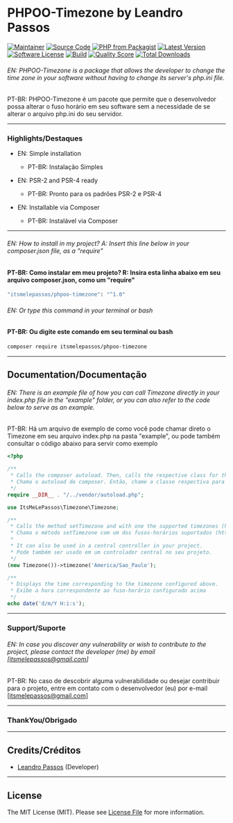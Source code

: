 # PHPOO-Timezone by Leandro Passos

[![Maintainer](http://img.shields.io/badge/maintainer-@itsmelepassos-blue.svg?style=flat-square)](https://twitter.com/itsmelepassos)
[![Source Code](http://img.shields.io/badge/source-itsmelepassos/phpoo--timezone-blue.svg?style=flat-square)](https://github.com/itsmelepassos/phpoo-timezone)
[![PHP from Packagist](https://img.shields.io/packagist/php-v/itsmelepassos/phpo--timezone.svg?style=flat-square)](https://packagist.org/packages/itsmelepassos/phpoo-timezone)
[![Latest Version](https://img.shields.io/github/release/itsmelepassos/phpoo-timezone.svg?style=flat-square)](https://github.com/itsmelepassos/phpoo-timezone/releases)
[![Software License](https://img.shields.io/badge/license-MIT-brightgreen.svg?style=flat-square)](LICENSE)
[![Build](https://img.shields.io/scrutinizer/build/g/itsmelepassos/phpoo-timezone.svg?style=flat-square)](https://scrutinizer-ci.com/g/itsmelepassos/phpoo-timezone)
[![Quality Score](https://img.shields.io/scrutinizer/g/itsmelepassos/phpoo-timezone.svg?style=flat-square)](https://scrutinizer-ci.com/g/itsmelepassos/phpoo-timezone)
[![Total Downloads](https://img.shields.io/packagist/dt/itsmelepassos/phpoo-timezone.svg?style=flat-square)](https://packagist.org/packages/itsmelepassos/phpoo-timezone)

###### EN: PHPOO-Timezone is a package that allows the developer to change the time zone in your software without having to change its server's php.ini file.

PT-BR: PHPOO-Timezone é um pacote que permite que o desenvolvedor possa alterar o fuso horário em seu software sem a
necessidade de se alterar o arquivo php.ini do seu servidor.

---

### Highlights/Destaques

- EN: Simple installation
    - PT-BR: Instalação Simples


- EN: PSR-2 and PSR-4 ready
    - PT-BR: Pronto para os padrões PSR-2 e PSR-4


- EN: Installable via Composer
    - PT-BR: Instalável via Composer

---

###### EN: How to install in my project? A: Insert this line below in your composer.json file, as a "require"

#### PT-BR: Como instalar em meu projeto? R: Insira esta linha abaixo em seu arquivo composer.json, como um "require"

```bash
"itsmelepassos/phpoo-timezone": "^1.0"
```

###### EN: Or type this command in your terminal or bash

#### PT-BR: Ou digite este comando em seu terminal ou bash

```bash
composer require itsmelepassos/phpoo-timezone
```

---

## Documentation/Documentação

###### EN: There is an example file of how you can call Timezone directly in your index.php file in the "example" folder, or you can also refer to the code below to serve as an example.

PT-BR: Há um arquivo de exemplo de como você pode chamar direto o Timezone em seu arquivo index.php na pasta "example",
ou pode também consultar o código abaixo para servir como exemplo

```php
<?php

/**
 * Calls the composer autoload. Then, calls the respective class for the timezone.
 * Chama o autoload do composer. Então, chame a classe respectiva para o fuso-horário.
 */
require __DIR__ . "/../vendor/autoload.php";

use ItsMeLePassos\Timezone\Timezone;

/**
 * Calls the method setTimezone and with one the supported timezones (https://www.php.net/manual/en/timezones.php).
 * Chama o método setTimezone com um dos fusos-horários suportados (https://www.php.net/manual/en/timezones.php).
 *
 * It can also be used in a central controller in your project.
 * Pode também ser usado em um controlador central no seu projeto.
 */
(new Timezone())->timezone('America/Sao_Paulo');

/**
 * Displays the time corresponding to the timezone configured above.
 * Exibe a hora correspondente ao fuso-horário configurado acima
 */
echo date('d/m/Y H:i:s');
```
---
### Support/Suporte

###### EN: In case you discover any vulnerability or wish to contribute to the project, please contact the developer (me) by email [itsmelepassos@gmail.com]
PT-BR: No caso de descobrir alguma vulnerabilidade ou desejar contribuir para o projeto, entre em contato com o desenvolvedor (eu) por e-mail [itsmelepassos@gmail.com]

---

### ThankYou/Obrigado

---

## Credits/Créditos
- [Leandro Passos](https://github.com/itsmelepassos) (Developer)

---

## License

The MIT License (MIT). Please see [License File](https://github.com/itsmelepassos/phpoo-timezone/blob/master/LICENSE) for more information.